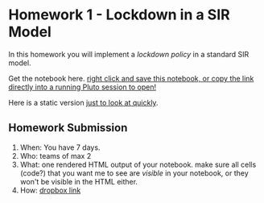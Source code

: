 # Homework 1 - Lockdown in a SIR Model

In this homework you will implement a *lockdown policy* in a standard SIR model. 

Get the notebook here. [right click and save this notebook, or copy the link directly into a running Pluto session to open!](https://github.com/floswald/NumericalMethods/blob/master/homework/homework1/discrete_lockdown.jl)

Here is a static version [just to look at quickly](https://raw.githack.com/floswald/NumericalMethods/master/homework/homework1/discrete_lockdown.jl.html).


## Homework Submission

1. When: You have 7 days.
2. Who: teams of max 2
3. What: one rendered HTML output of your notebook. make sure all cells (code?) that you want me to see are *visible* in your notebook, or they won't  be visible in the HTML either.
4. How: [dropbox link](https://www.dropbox.com/request/LumLnNXpLIJSjdg0rCIh)

